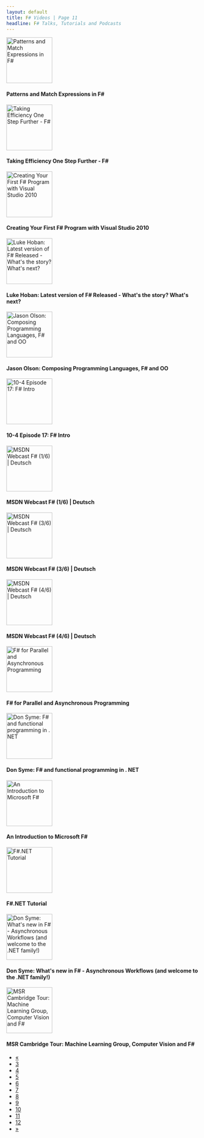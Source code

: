 ```yaml
---
layout: default
title: F# Videos | Page 11
headline: F# Talks, Tutorials and Podcasts
---
```


<div>
  <div class="row">
    <div class="col-md-4">
      <div style="border: none;">
        <a href="http://channel9.msdn.com/Blogs/kmcgrath/Patterns-and-Match-Expressions-in-F" class="thumbnail">
          <img src="http://ecn.channel9.msdn.com/o9/previewImages/220/477128_220x165.jpg" alt="Patterns and Match Expressions in F#" style="height: 120px;" />
        </a>
        <div class="caption">
          <h4>Patterns and Match Expressions in F#</h4>
        </div>
      </div>
    </div>
    <div class="col-md-4">
      <div style="border: none;">
        <a href="http://channel9.msdn.com/Blogs/matthijs/Taking-Efficiency-One-Step-Further-FSharp" class="thumbnail">
          <img src="http://ecn.channel9.msdn.com/o9/previewImages/220/472546_220x165.jpg" alt="Taking Efficiency One Step Further - F#" style="height: 120px;" />
        </a>
        <div class="caption">
          <h4>Taking Efficiency One Step Further - F#</h4>
        </div>
      </div>
    </div>
    <div class="col-md-4">
      <div style="border: none;">
        <a href="http://channel9.msdn.com/Blogs/kmcgrath/Creating-Your-First-FSharp-Program-with-Visual-Studio-2010" class="thumbnail">
          <img src="http://ecn.channel9.msdn.com/o9/previewImages/220/472134_220x165.jpg" alt="Creating Your First F# Program with Visual Studio 2010" style="height: 120px;" />
        </a>
        <div class="caption">
          <h4>Creating Your First F# Program with Visual Studio 2010</h4>
        </div>
      </div>
    </div>
  </div>
  <div class="row">
    <div class="col-md-4">
      <div style="border: none;">
        <a href="http://channel9.msdn.com/Blogs/Charles/Luke-Hoban-Latest-version-of-F-Released-Whats-the-story-Whats-next" class="thumbnail">
          <img src="http://ecn.channel9.msdn.com/o9/previewImages/220/469468_220x165.jpg" alt="Luke Hoban: Latest version of F# Released - What's the story? What's next?" style="height: 120px;" />
        </a>
        <div class="caption">
          <h4>Luke Hoban: Latest version of F# Released - What's the story? What's next?</h4>
        </div>
      </div>
    </div>
    <div class="col-md-4">
      <div style="border: none;">
        <a href="http://channel9.msdn.com/Blogs/Charles/Jason-Olson-Composing-Programming-Languages-F-and-OO" class="thumbnail">
          <img src="http://ecn.channel9.msdn.com/o9/previewImages/220/466961_220x165.jpg" alt="Jason Olson: Composing Programming Languages, F# and OO" style="height: 120px;" />
        </a>
        <div class="caption">
          <h4>Jason Olson: Composing Programming Languages, F# and OO</h4>
        </div>
      </div>
    </div>
    <div class="col-md-4">
      <div style="border: none;">
        <a href="http://channel9.msdn.com/Shows/10-4/10-4-Episode-17-F-Intro" class="thumbnail">
          <img src="http://ecn.channel9.msdn.com/o9/previewImages/220/467545_220x165.jpg" alt="10-4 Episode 17: F# Intro" style="height: 120px;" />
        </a>
        <div class="caption">
          <h4>10-4 Episode 17: F# Intro</h4>
        </div>
      </div>
    </div>
  </div>
  <div class="row">
    <div class="col-md-4">
      <div style="border: none;">
        <a href="http://www.youtube.com/watch?v=1qU7oWHvRKs" class="thumbnail">
          <img src="http://i2.ytimg.com/vi/1qU7oWHvRKs/mqdefault.jpg" alt="MSDN Webcast F# (1/6) | Deutsch" style="height: 120px;" />
        </a>
        <div class="caption">
          <h4>MSDN Webcast F# (1/6) | Deutsch</h4>
        </div>
      </div>
    </div>
    <div class="col-md-4">
      <div style="border: none;">
        <a href="http://www.youtube.com/watch?v=j9d_W_AD9Oc" class="thumbnail">
          <img src="http://i3.ytimg.com/vi/j9d_W_AD9Oc/mqdefault.jpg" alt="MSDN Webcast F# (3/6) | Deutsch" style="height: 120px;" />
        </a>
        <div class="caption">
          <h4>MSDN Webcast F# (3/6) | Deutsch</h4>
        </div>
      </div>
    </div>
    <div class="col-md-4">
      <div style="border: none;">
        <a href="http://www.youtube.com/watch?v=7dLsNswEeAY" class="thumbnail">
          <img src="http://i4.ytimg.com/vi/7dLsNswEeAY/mqdefault.jpg" alt="MSDN Webcast F# (4/6) | Deutsch" style="height: 120px;" />
        </a>
        <div class="caption">
          <h4>MSDN Webcast F# (4/6) | Deutsch</h4>
        </div>
      </div>
    </div>
  </div>
  <div class="row">
    <div class="col-md-4">
      <div style="border: none;">
        <a href="http://www.microsoftpdc.com/2009/FT20" class="thumbnail">
          <img src="http://i.msdn.microsoft.com/ff759495.pap_150x113(en-us).jpg" alt="F# for Parallel and Asynchronous Programming" style="height: 120px;" />
        </a>
        <div class="caption">
          <h4>F# for Parallel and Asynchronous Programming</h4>
        </div>
      </div>
    </div>
    <div class="col-md-4">
      <div style="border: none;">
        <a href="http://channel9.msdn.com/Blogs/martinesmann/Don-Syme-FSharp-and-functional-programming-in-NET" class="thumbnail">
          <img src="http://ecn.channel9.msdn.com/o9/previewImages/220/462983_220x165.jpg" alt="Don Syme: F# and functional programming in . NET" style="height: 120px;" />
        </a>
        <div class="caption">
          <h4>Don Syme: F# and functional programming in . NET</h4>
        </div>
      </div>
    </div>
    <div class="col-md-4">
      <div style="border: none;">
        <a href="http://channel9.msdn.com/blogs/pdc2008/tl11" class="thumbnail">
          <img src="http://i.msdn.microsoft.com/ff759495.introduction_150x113(en-us).jpg" alt="An Introduction to Microsoft F#" style="height: 120px;" />
        </a>
        <div class="caption">
          <h4>An Introduction to Microsoft F#</h4>
        </div>
      </div>
    </div>
  </div>
  <div class="row">
    <div class="col-md-4">
      <div style="border: none;">
        <a href="http://www.youtube.com/watch?v=QIBSbNaw69U" class="thumbnail">
          <img src="http://i2.ytimg.com/vi/QIBSbNaw69U/mqdefault.jpg" alt="F#.NET Tutorial" style="height: 120px;" />
        </a>
        <div class="caption">
          <h4>F#.NET Tutorial</h4>
        </div>
      </div>
    </div>
    <div class="col-md-4">
      <div style="border: none;">
        <a href="http://channel9.msdn.com/Blogs/Charles/Don-Syme-Whats-new-in-F-Asynchronous-Workflows-and-welcome-to-the-NET-family" class="thumbnail">
          <img src="http://ecn.channel9.msdn.com/o9/previewImages/220/249559_220x165.jpg" alt="Don Syme: What's new in F# - Asynchronous Workflows (and welcome to the .NET family!)" style="height: 120px;" />
        </a>
        <div class="caption">
          <h4>Don Syme: What's new in F# - Asynchronous Workflows (and welcome to the .NET family!)</h4>
        </div>
      </div>
    </div>
    <div class="col-md-4">
      <div style="border: none;">
        <a href="http://channel9.msdn.com/Blogs/Charles/MSR-Cambridge-Tour-Machine-Learning-Group-Computer-Vision-and-F" class="thumbnail">
          <img src="http://ecn.channel9.msdn.com/o9/previewImages/220/231745_220x165.jpg" alt="MSR Cambridge Tour: Machine Learning Group, Computer Vision and F#" style="height: 120px;" />
        </a>
        <div class="caption">
          <h4>MSR Cambridge Tour: Machine Learning Group, Computer Vision and F#</h4>
        </div>
      </div>
    </div>
  </div>
  <div>
    <ul class="pagination">
      <li>
        <a href="10">«</a>
      </li>
      <li>
        <a href="3">3</a>
      </li>
      <li>
        <a href="4">4</a>
      </li>
      <li>
        <a href="5">5</a>
      </li>
      <li>
        <a href="6">6</a>
      </li>
      <li>
        <a href="7">7</a>
      </li>
      <li>
        <a href="8">8</a>
      </li>
      <li>
        <a href="9">9</a>
      </li>
      <li>
        <a href="10">10</a>
      </li>
      <li class="active">
        <a href="11">11</a>
      </li>
      <li>
        <a href="12">12</a>
      </li>
      <li>
        <a href="12">»</a>
      </li>
    </ul>
  </div>
</div>
